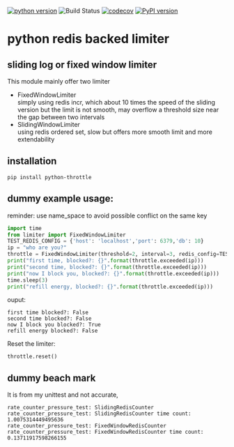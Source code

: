 [![python version](https://img.shields.io/pypi/pyversions/python-throttle.svg)](https://pypi.python.org/pypi/python-throttle)
![Build Status](https://travis-ci.org/soulomoon/python-throttle.svg?branch=develop)
[![codecov](https://codecov.io/gh/soulomoon/python-throttle/branch/develop/graph/badge.svg)](https://codecov.io/gh/soulomoon/python-throttle)
[![PyPI version](https://badge.fury.io/py/python-throttle.svg)](https://badge.fury.io/py/python-throttle)


# python redis backed limiter

## sliding log or fixed window limiter
This module mainly offer two limiter
* FixedWindowLimiter  
simply using redis incr, which about 10 times the speed of the sliding version but the limit is not smooth, may overflow a threshold size near the gap between two intervals
* SlidingWindowLimiter    
using redis ordered set, slow but offers more smooth limit and more extendability

## installation
`pip install python-throttle`

## dummy example usage:
reminder: use name_space to avoid possible conflict on the same key
```python
import time
from limiter import FixedWindowLimiter
TEST_REDIS_CONFIG = {'host': 'localhost','port': 6379,'db': 10}
ip = "who are you?"
throttle = FixedWindowLimiter(threshold=2, interval=3, redis_config=TEST_REDIS_CONFIG, name_space="default")
print("first time, blocked?: {}".format(throttle.exceeded(ip)))
print("second time, blocked?: {}".format(throttle.exceeded(ip)))
print("now I block you, blocked?: {}".format(throttle.exceeded(ip)))
time.sleep(3)
print("refill energy, blocked?: {}".format(throttle.exceeded(ip)))
```
ouput:
```
first time blocked?: False
second time blocked?: False
now I block you blocked?: True
refill energy blocked?: False
```

Reset the limiter: 
```
throttle.reset()
```

## dummy beach mark
It is from my unittest and not accurate,
```
rate_counter_pressure_test: SlidingRedisCounter
rate_counter_pressure_test: SlidingRedisCounter time count: 1.0075314449495636
rate_counter_pressure_test: FixedWindowRedisCounter
rate_counter_pressure_test: FixedWindowRedisCounter time count: 0.13711917598266155
```
